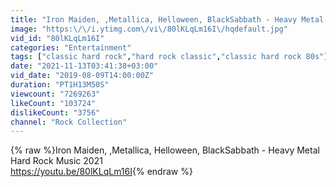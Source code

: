```yaml
---
title: "Iron Maiden, ,Metallica, Helloween, BlackSabbath - Heavy Metal Hard Rock Music 2021"
image: "https:\/\/i.ytimg.com\/vi\/80lKLqLm16I\/hqdefault.jpg"
vid_id: "80lKLqLm16I"
categories: "Entertainment"
tags: ["classic hard rock","hard rock classic","classic hard rock 80s"]
date: "2021-11-13T03:41:38+03:00"
vid_date: "2019-08-09T14:00:00Z"
duration: "PT1H13M50S"
viewcount: "7269263"
likeCount: "103724"
dislikeCount: "3756"
channel: "Rock Collection"
---
```

{% raw %}Iron Maiden, ,Metallica, Helloween, BlackSabbath - Heavy Metal Hard Rock Music 2021<br /><a rel="nofollow" target="blank" href="https://youtu.be/80lKLqLm16I">https://youtu.be/80lKLqLm16I</a>{% endraw %}
